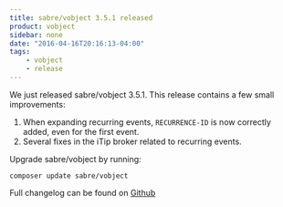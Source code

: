 ```yaml
---
title: sabre/vobject 3.5.1 released
product: vobject 
sidebar: none
date: "2016-04-16T20:16:13-04:00"
tags:
    - vobject 
    - release
---
```


We just released sabre/vobject 3.5.1. This release contains a few small
improvements:

1. When expanding recurring events, `RECURRENCE-ID` is now correctly added,
   even for the first event.
2. Several fixes in the iTip broker related to recurring events.

Upgrade sabre/vobject by running:

    composer update sabre/vobject

Full changelog can be found on [Github][1]

[1]: https://github.com/fruux/sabre-vobject/blob/3.5.1/ChangeLog.md
[2]: https://github.com/fruux/sabre-vobject/releases
